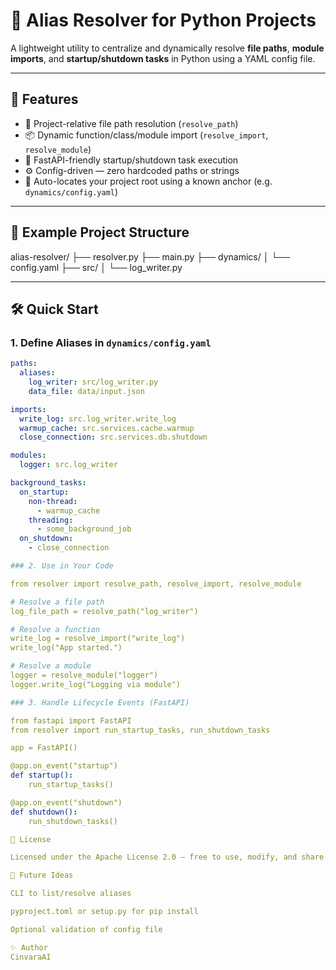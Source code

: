 # 🔗 Alias Resolver for Python Projects

A lightweight utility to centralize and dynamically resolve **file paths**, **module imports**, and **startup/shutdown tasks** in Python using a YAML config file.

---

## 🚀 Features

- 📁 Project-relative file path resolution (`resolve_path`)
- 📦 Dynamic function/class/module import (`resolve_import`, `resolve_module`)
- 🔁 FastAPI-friendly startup/shutdown task execution
- ⚙️ Config-driven — zero hardcoded paths or strings
- 🧠 Auto-locates your project root using a known anchor (e.g. `dynamics/config.yaml`)

---

## 📂 Example Project Structure

alias-resolver/
├── resolver.py
├── main.py
├── dynamics/
│ └── config.yaml
├── src/
│ └── log_writer.py

---

## 🛠️ Quick Start

### 1. Define Aliases in `dynamics/config.yaml`

```yaml
paths:
  aliases:
    log_writer: src/log_writer.py
    data_file: data/input.json

imports:
  write_log: src.log_writer.write_log
  warmup_cache: src.services.cache.warmup
  close_connection: src.services.db.shutdown

modules:
  logger: src.log_writer

background_tasks:
  on_startup:
    non-thread:
      - warmup_cache
    threading:
      - some_background_job
  on_shutdown:
    - close_connection

### 2. Use in Your Code

from resolver import resolve_path, resolve_import, resolve_module

# Resolve a file path
log_file_path = resolve_path("log_writer")

# Resolve a function
write_log = resolve_import("write_log")
write_log("App started.")

# Resolve a module
logger = resolve_module("logger")
logger.write_log("Logging via module")

### 3. Handle Lifecycle Events (FastAPI)

from fastapi import FastAPI
from resolver import run_startup_tasks, run_shutdown_tasks

app = FastAPI()

@app.on_event("startup")
def startup():
    run_startup_tasks()

@app.on_event("shutdown")
def shutdown():
    run_shutdown_tasks()

🔐 License

Licensed under the Apache License 2.0 — free to use, modify, and share.

🧱 Future Ideas

CLI to list/resolve aliases

pyproject.toml or setup.py for pip install

Optional validation of config file

✨ Author
CinvaraAI
